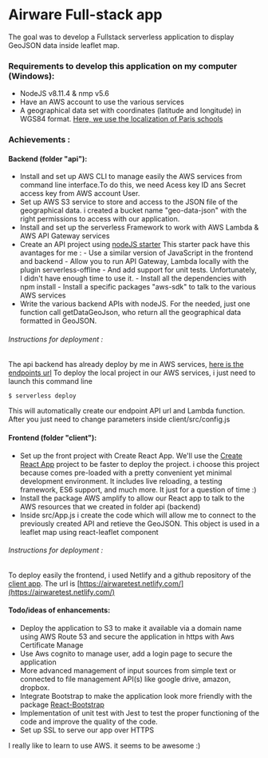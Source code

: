 # Airware Full-stack app

The goal was to develop a Fullstack serverless application to display GeoJSON data inside leaflet map.

### Requirements to develop this application on my computer (Windows):
- NodeJS v8.11.4 & nmp v5.6
- Have an AWS account to use the various services
- A geographical data set with coordinates (latitude and longitude) in WGS84 format. [Here, we use the localization of Paris schools](https://www.data.gouv.fr/fr/datasets/etablissements-scolaires-2/) 

### Achievements :
#### Backend (folder "api"):
- Install and set up AWS CLI to manage easily the AWS services from command line interface.To do this, we need Acess key ID ans Secret access key from AWS account User.
- Set up AWS S3 service to store and access to the JSON file of the geographical data. i created a bucket name "geo-data-json" with the right permissions to access with our application.
- Install and set up the serverless Framework to work with AWS Lambda & AWS API Gateway services
- Create an API project using [nodeJS starter](https://github.com/AnomalyInnovations/serverless-nodejs-starter)
This starter pack have this avantages for me : 
			- Use a similar version of JavaScript in the frontend and backend
			- Allow you to run API Gateway, Lambda locally with the plugin serverless-offline
			- And add support for unit tests. Unfortunately, I didn't have enough time to use it.
      - Install all the dependencies with npm install
      - Install a specific packages "aws-sdk" to talk to the various AWS services
- Write the various backend APIs with nodeJS. For the needed, just one function call getDataGeoJson, who return all the geographical data formatted in GeoJSON.
###### Instructions for deployment :
The api backend has already deploy by me in AWS services, [here is the endpoints url](https://awtpiluamk.execute-api.eu-west-3.amazonaws.com/dev/airwaretest)
To deploy the local project in our AWS services, i just need to launch this command line
``` bash
$ serverless deploy
```
This will automatically create our endpoint API url and Lambda function. After you just need to change parameters inside client/src/config.js

#### Frontend (folder "client"):
- Set up the front project with Create React App. We'll use the [Create React App](https://github.com/facebook/create-react-app/blob/next/README.md#create-react-app-) project to be faster to deploy the project.
i choose this project because comes pre-loaded with a pretty convenient yet minimal development environment. It includes live reloading, a testing framework, ES6 support, and much more. It just for a question of time :)
- Install the package AWS amplify to allow our React app to talk to the AWS resources that we created in folder api (backend)
- Inside src/App.js i create the code which will allow me to connect to the previously created API and retieve the GeoJSON. This object is used in a leaflet map using react-leaflet component
###### Instructions for deployment :
To deploy easily the frontend, i used Netlify and a github repository of the [client app](https://github.com/alexfroger/airwareclientapp). The url is [https://airwaretest.netlify.com/](https://airwaretest.netlify.com/)

#### Todo/ideas of enhancements:
- Deploy the application to S3 to make it available via a domain name using AWS Route 53 and secure the application in https with Aws Certificate Manage
- Use Aws cognito to manage user, add a login page to secure the application
- More advanced management of input sources from simple text or connected to file management API(s) like google drive, amazon, dropbox.
- Integrate Bootstrap to make the application look more friendly with the package [React-Bootstrap](https://react-bootstrap.github.io/)
- Implementation of unit test with Jest to test the proper functioning of the code and improve the quality of the code.
- Set up SSL to serve our app over HTTPS

I really like to learn to use AWS. it seems to be awesome :)
